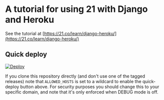 # A tutorial for using 21 with Django and Heroku

See the tutorial at [https://21.co/learn/django-heroku/](https://21.co/learn/django-heroku/)

## Quick deploy

[![Deploy](https://www.herokucdn.com/deploy/button.svg)](https://heroku.com/deploy?template=https://github.com/illucent/two1-django-heroku/tree/master)

If you clone this repository directly (and don't use one of the tagged
releases) note that `ALLOWED_HOSTS` is set to a wildcard to enable the
quick-deploy button above. For security purposes you should change this to your
specific domain, and note that it's only enforced when DEBUG mode is off.
